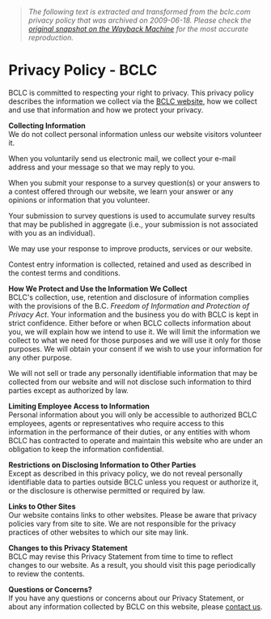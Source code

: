 > *The following text is extracted and transformed from the bclc.com privacy policy that was archived on 2009-06-18. Please check the [original snapshot on the Wayback Machine](https://web.archive.org/web/20090618102925id_/http%3A//www.bclc.com/cm/Footer/PrivacyPolicy.htm) for the most accurate reproduction.*

# Privacy Policy - BCLC

BCLC is committed to respecting your right to privacy. This privacy policy describes the information we collect via the [BCLC website](https://web.archive.org/), how we collect and use that information and how we protect your privacy.

**Collecting Information**  
We do not collect personal information unless our website visitors volunteer it.

When you voluntarily send us electronic mail, we collect your e-mail address and your message so that we may reply to you.

When you submit your response to a survey question(s) or your answers to a contest offered through our website, we learn your answer or any opinions or information that you volunteer.

Your submission to survey questions is used to accumulate survey results that may be published in aggregate (i.e., your submission is not associated with you as an individual).

We may use your response to improve products, services or our website.

Contest entry information is collected, retained and used as described in the contest terms and conditions.

**How We Protect and Use the Information We Collect**  
BCLC's collection, use, retention and disclosure of information complies with the provisions of the B.C. _Freedom of Information and Protection of Privacy Act_. Your information and the business you do with BCLC is kept in strict confidence. Either before or when BCLC collects information about you, we will explain how we intend to use it. We will limit the information we collect to what we need for those purposes and we will use it only for those purposes. We will obtain your consent if we wish to use your information for any other purpose.

We will not sell or trade any personally identifiable information that may be collected from our website and will not disclose such information to third parties except as authorized by law.

**Limiting Employee Access to Information**  
Personal information about you will only be accessible to authorized BCLC employees, agents or representatives who require access to this information in the performance of their duties, or any entities with whom BCLC has contracted to operate and maintain this website who are under an obligation to keep the information confidential.

**Restrictions on Disclosing Information to Other Parties**  
Except as described in this privacy policy, we do not reveal personally identifiable data to parties outside BCLC unless you request or authorize it, or the disclosure is otherwise permitted or required by law.

**Links to Other Sites**  
Our website contains links to other websites. Please be aware that privacy policies vary from site to site. We are not responsible for the privacy practices of other websites to which our site may link.

**Changes to this Privacy Statement**  
BCLC may revise this Privacy Statement from time to time to reflect changes to our website. As a result, you should visit this page periodically to review the contents.

**Questions or Concerns?**  
If you have any questions or concerns about our Privacy Statement, or about any information collected by BCLC on this website, please [contact us](https://web.archive.org/cm/aboutbclc/contactus.htm).
